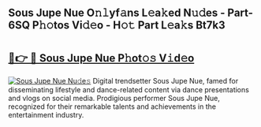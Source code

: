 ## Sous Jupe Nue O𝚗𝚕yf𝚊ns L𝚎a𝚔ed N𝚞𝚍es - Part-6SQ P𝚑𝚘tos Vi𝚍𝚎o - H𝚘𝚝 Part L𝚎a𝚔s Bt7k3

# <h2><a href="http://kf13ct.oniu.top/?m=Sous+Jupe+Nue">🔗👉 🔴 Sous Jupe Nue P𝚑ot𝚘𝚜 V𝚒d𝚎o</a></h2>

[![Sous Jupe Nue Nu𝚍e𝚜](https://i.imgur.com/0qMVB7G.gif)](http://kf13ct.oniu.top/?m=Sous+Jupe+Nue)
Digital trendsetter Sous Jupe Nue, famed for disseminating lifestyle and dance-related content via dance presentations and vlogs on social media. Prodigious performer Sous Jupe Nue, recognized for their remarkable talents and achievements in the entertainment industry.  
